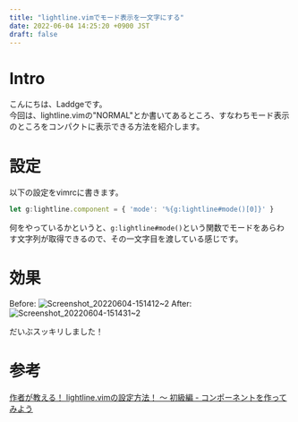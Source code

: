 ```yaml
---
title: "lightline.vimでモード表示を一文字にする"
date: 2022-06-04 14:25:20 +0900 JST
draft: false
---
```


# Intro
こんにちは、Laddgeです。  
今回は、lightline.vimの"NORMAL"とか書いてあるところ、すなわちモード表示のところをコンパクトに表示できる方法を紹介します。

# 設定
以下の設定をvimrcに書きます。

```js
let g:lightline.component = { 'mode': '%{g:lightline#mode()[0]}' }
```

何をやっているかというと、`g:lightline#mode()`という関数でモードをあらわす文字列が取得できるので、その一文字目を渡している感じです。

# 効果
Before:
![Screenshot_20220604-151412~2](https://user-images.githubusercontent.com/67098414/171987217-42a2f640-3f1d-4f0d-b0e7-66291e7aa050.png)
After:
![Screenshot_20220604-151431~2](https://user-images.githubusercontent.com/67098414/171987216-fa2393a7-d77b-4ac7-afa0-eb8d087b23e3.png)

だいぶスッキリしました！

# 参考
[作者が教える！ lightline.vimの設定方法！ 〜 初級編 - コンポーネントを作ってみよう](https://itchyny.hatenablog.com/entry/20130917/1379369171)
